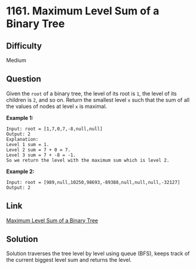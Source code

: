 # 1161. Maximum Level Sum of a Binary Tree

## Difficulty

Medium

## Question

Given the `root` of a binary tree, the level of its root is `1`, the level of its children is `2`, and so on.
Return the smallest level `x` such that the sum of all the values of nodes at level `x` is maximal.

**Example 1:**

    Input: root = [1,7,0,7,-8,null,null]
    Output: 2
    Explanation:
    Level 1 sum = 1.
    Level 2 sum = 7 + 0 = 7.
    Level 3 sum = 7 + -8 = -1.
    So we return the level with the maximum sum which is level 2.

**Example 2:**

    Input: root = [989,null,10250,98693,-89388,null,null,null,-32127]
    Output: 2

## Link

[Maximum Level Sum of a Binary Tree](https://leetcode.com/problems/maximum-level-sum-of-a-binary-tree/)

## Solution

Solution traverses the tree level by level using queue (BFS), keeps track of the current biggest level sum and returns the level.
